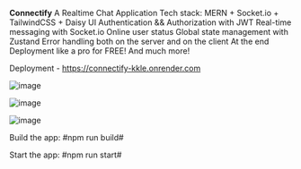 **Connectify**
A Realtime Chat Application 
Tech stack: MERN + Socket.io + TailwindCSS + Daisy UI
Authentication && Authorization with JWT
Real-time messaging with Socket.io
Online user status
Global state management with Zustand
Error handling both on the server and on the client
At the end Deployment like a pro for FREE!
And much more!

Deployment - https://connectify-kkle.onrender.com

![image](https://github.com/user-attachments/assets/9f37bebd-df00-4df8-aeec-67b14eb90ca7)

![image](https://github.com/user-attachments/assets/fe9ffb7a-9313-4b0c-a6ad-48a795dc9d41)

![image](https://github.com/user-attachments/assets/fb9c0402-e20e-4d65-83fd-9fc92efa909e)



Build the app:
#npm run build#

Start the app:
#npm run start#


